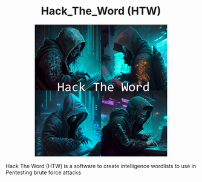 <h1 align="center"> Hack_The_Word (HTW) </h1>
<p align="center">
  <img src="https://raw.githubusercontent.com/RickDeckcard/Hack_The_Word/main/INFOGRAFIAS/hack_the_word_logo.png" width="350" title="Hack The Word logo create with Midjourney IA" alt="https://www.midjourney.com/">
</p>

Hack The Word (HTW) is a software to create intelligence wordlists to use in Pentesting brute force attacks

